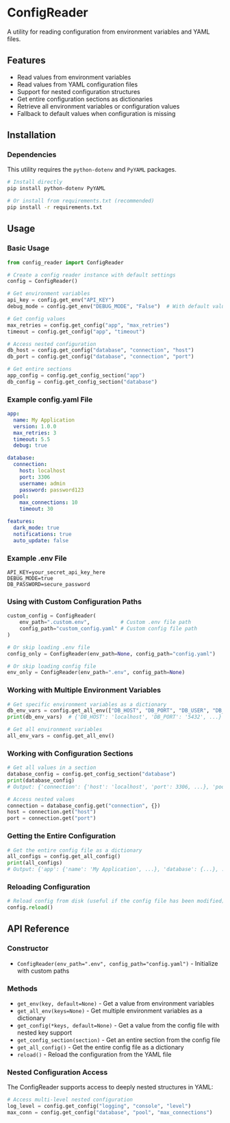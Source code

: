 # ConfigReader

A utility for reading configuration from environment variables and YAML files.

## Features

- Read values from environment variables
- Read values from YAML configuration files
- Support for nested configuration structures
- Get entire configuration sections as dictionaries
- Retrieve all environment variables or configuration values
- Fallback to default values when configuration is missing

## Installation

### Dependencies

This utility requires the `python-dotenv` and `PyYAML` packages.

```bash
# Install directly
pip install python-dotenv PyYAML

# Or install from requirements.txt (recommended)
pip install -r requirements.txt
```

## Usage

### Basic Usage

```python
from config_reader import ConfigReader

# Create a config reader instance with default settings
config = ConfigReader()

# Get environment variables
api_key = config.get_env("API_KEY")
debug_mode = config.get_env("DEBUG_MODE", "False")  # With default value

# Get config values
max_retries = config.get_config("app", "max_retries")
timeout = config.get_config("app", "timeout")

# Access nested configuration
db_host = config.get_config("database", "connection", "host")
db_port = config.get_config("database", "connection", "port")

# Get entire sections
app_config = config.get_config_section("app")
db_config = config.get_config_section("database")
```

### Example config.yaml File

```yaml
app:
  name: My Application
  version: 1.0.0
  max_retries: 3
  timeout: 5.5
  debug: true

database:
  connection:
    host: localhost
    port: 3306
    username: admin
    password: password123
  pool:
    max_connections: 10
    timeout: 30

features:
  dark_mode: true
  notifications: true
  auto_update: false
```

### Example .env File

```
API_KEY=your_secret_api_key_here
DEBUG_MODE=true
DB_PASSWORD=secure_password
```

### Using with Custom Configuration Paths

```python
custom_config = ConfigReader(
    env_path=".custom.env",          # Custom .env file path
    config_path="custom_config.yaml" # Custom config file path
)

# Or skip loading .env file
config_only = ConfigReader(env_path=None, config_path="config.yaml")

# Or skip loading config file
env_only = ConfigReader(env_path=".env", config_path=None)
```

### Working with Multiple Environment Variables

```python
# Get specific environment variables as a dictionary
db_env_vars = config.get_all_env(["DB_HOST", "DB_PORT", "DB_USER", "DB_PASSWORD"])
print(db_env_vars)  # {'DB_HOST': 'localhost', 'DB_PORT': '5432', ...}

# Get all environment variables
all_env_vars = config.get_all_env()
```

### Working with Configuration Sections

```python
# Get all values in a section
database_config = config.get_config_section("database")
print(database_config)
# Output: {'connection': {'host': 'localhost', 'port': 3306, ...}, 'pool': {...}}

# Access nested values
connection = database_config.get("connection", {})
host = connection.get("host")
port = connection.get("port")
```

### Getting the Entire Configuration

```python
# Get the entire config file as a dictionary
all_configs = config.get_all_config()
print(all_configs)
# Output: {'app': {'name': 'My Application', ...}, 'database': {...}, ...}
```

### Reloading Configuration

```python
# Reload config from disk (useful if the config file has been modified)
config.reload()
```

## API Reference

### Constructor

- `ConfigReader(env_path=".env", config_path="config.yaml")` - Initialize with custom paths

### Methods

- `get_env(key, default=None)` - Get a value from environment variables
- `get_all_env(keys=None)` - Get multiple environment variables as a dictionary
- `get_config(*keys, default=None)` - Get a value from the config file with nested key support
- `get_config_section(section)` - Get an entire section from the config file
- `get_all_config()` - Get the entire config file as a dictionary
- `reload()` - Reload the configuration from the YAML file

### Nested Configuration Access

The ConfigReader supports access to deeply nested structures in YAML:

```python
# Access multi-level nested configuration
log_level = config.get_config("logging", "console", "level")
max_conn = config.get_config("database", "pool", "max_connections")
```
